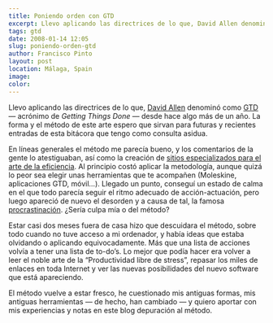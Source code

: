 ```yaml
---
title: Poniendo orden con GTD
excerpt: Llevo aplicando las directrices de lo que, David Allen denominó como GTD (Getting Things Done).
tags: gtd
date: 2008-01-14 12:05
slug: poniendo-orden-gtd
author: Francisco Pinto
layout: post
location: Málaga, Spain
image:
color:
---
```


Llevo aplicando las directrices de lo que, [David Allen](http://www.davidco.com) denominó como [GTD](http://es.wikipedia.org/wiki/Getting_Things_Done) — acrónimo de *Getting Things Done* — desde hace algo más de un año. La forma y el método de este arte espero que sirvan para futuras y recientes entradas de esta bitácora que tengo como consulta asidua.

En líneas generales el método me parecía bueno, y los comentarios de la gente lo atestiguaban, así como la creación de [sitios especializados para el arte de la eficiencia](http://www.43folders.com). Al principio costó aplicar la metodología, aunque quizá lo peor sea elegir unas herramientas que te acompañen (Moleskine, aplicaciones GTD, móvil…). Llegado un punto, conseguí un estado de calma en el que todo parecía seguir el ritmo adecuado de acción-actuación, pero luego apareció de nuevo el desorden y a causa de tal, la famosa [procrastinación](http://es.wikipedia.org/wiki/Procastinación). ¿Sería culpa mía o del método?

Estar casi dos meses fuera de casa hizo que descuidara el método, sobre todo cuando no tuve acceso a mi ordenador, y había ideas que estaba olvidando o aplicando equivocadamente. Más que una lista de acciones volvía a tener una lista de to-do’s. Lo mejor que podía hacer era volver a leer el noble arte de la “Productividad libre de stress”, repasar los miles de enlaces en toda Internet y ver las nuevas posibilidades del nuevo software que está apareciendo.

El método vuelve a estar fresco, he cuestionado mis antiguas formas, mis antiguas herramientas — de hecho, han cambiado — y quiero aportar con mis experiencias y notas en este blog depuración al método.
